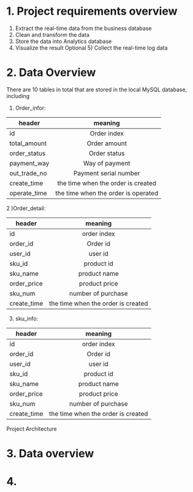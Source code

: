 # 1. Project requirements overview
1) Extract the real-time data from the business database
2) Clean and transform the data
3) Store the data into Analytics database
4) Visualize the result
Optional 5) Collect the real-time log data

# 2. Data Overview
There are 10 tables in total that are stored in the local MySQL database, including 
1) Order_infor: 

| header        | meaning       |
| ------------- |:-------------:| 
| id            | Order index   |
| total_amount  | Order amount  |   
| order_status  | Order status  |  
| payment_way   | Way of payment|
| out_trade_no  | Payment serial number|
| create_time | the time when the order is created|
| operate_time| the time when the order is operated|

2 )Order_detail:

| header        | meaning       |
| ------------- |:-------------:| 
| id            | order index    |
| order_id      | Order id  |   
| user_id | user id  |  
| sku_id   | product id||
| sku_name  | product name|
| order_price | product price|
| sku_num| number of purchase|
|create_time| the time when the order is created|

3) sku_info:

| header        | meaning       |
| ------------- |:-------------:| 
| id            | order index    |
| order_id      | Order id  |   
| user_id | user id  |  
| sku_id   | product id||
| sku_name  | product name|
| order_price | product price|
| sku_num| number of purchase|
|create_time| the time when the order is created|



Project Architecture
# 3. Data overview
# 4. 

